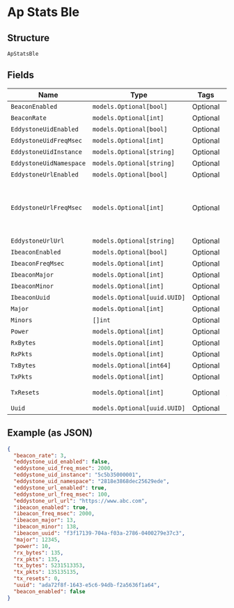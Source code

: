 
# Ap Stats Ble

## Structure

`ApStatsBle`

## Fields

| Name | Type | Tags | Description |
|  --- | --- | --- | --- |
| `BeaconEnabled` | `models.Optional[bool]` | Optional | - |
| `BeaconRate` | `models.Optional[int]` | Optional | - |
| `EddystoneUidEnabled` | `models.Optional[bool]` | Optional | - |
| `EddystoneUidFreqMsec` | `models.Optional[int]` | Optional | - |
| `EddystoneUidInstance` | `models.Optional[string]` | Optional | - |
| `EddystoneUidNamespace` | `models.Optional[string]` | Optional | - |
| `EddystoneUrlEnabled` | `models.Optional[bool]` | Optional | - |
| `EddystoneUrlFreqMsec` | `models.Optional[int]` | Optional | Frequency (msec) of data emmit by Eddystone-UID beacon |
| `EddystoneUrlUrl` | `models.Optional[string]` | Optional | - |
| `IbeaconEnabled` | `models.Optional[bool]` | Optional | - |
| `IbeaconFreqMsec` | `models.Optional[int]` | Optional | - |
| `IbeaconMajor` | `models.Optional[int]` | Optional | - |
| `IbeaconMinor` | `models.Optional[int]` | Optional | - |
| `IbeaconUuid` | `models.Optional[uuid.UUID]` | Optional | - |
| `Major` | `models.Optional[int]` | Optional | - |
| `Minors` | `[]int` | Optional | - |
| `Power` | `models.Optional[int]` | Optional | - |
| `RxBytes` | `models.Optional[int]` | Optional | - |
| `RxPkts` | `models.Optional[int]` | Optional | - |
| `TxBytes` | `models.Optional[int64]` | Optional | - |
| `TxPkts` | `models.Optional[int]` | Optional | - |
| `TxResets` | `models.Optional[int]` | Optional | resets due to tx hung |
| `Uuid` | `models.Optional[uuid.UUID]` | Optional | - |

## Example (as JSON)

```json
{
  "beacon_rate": 3,
  "eddystone_uid_enabled": false,
  "eddystone_uid_freq_msec": 2000,
  "eddystone_uid_instance": "5c5b35000001",
  "eddystone_uid_namespace": "2818e3868dec25629ede",
  "eddystone_url_enabled": true,
  "eddystone_url_freq_msec": 100,
  "eddystone_url_url": "https://www.abc.com",
  "ibeacon_enabled": true,
  "ibeacon_freq_msec": 2000,
  "ibeacon_major": 13,
  "ibeacon_minor": 138,
  "ibeacon_uuid": "f3f17139-704a-f03a-2786-0400279e37c3",
  "major": 12345,
  "power": 10,
  "rx_bytes": 135,
  "rx_pkts": 135,
  "tx_bytes": 5231513353,
  "tx_pkts": 135135135,
  "tx_resets": 0,
  "uuid": "ada72f8f-1643-e5c6-94db-f2a5636f1a64",
  "beacon_enabled": false
}
```

